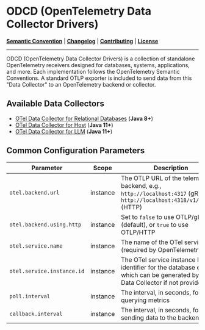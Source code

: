 # ODCD (OpenTelemetry Data Collector Drivers)

**[Semantic Convention](docs/semconv)** |
**[Changelog](CHANGELOG.md)** |
**[Contributing](CONTRIBUTING.md)** |
**[License](LICENSE)**


---

ODCD (OpenTelemetry Data Collector Drivers) is a collection of standalone OpenTelemetry receivers designed for databases, systems, applications, and more. Each implementation follows the OpenTelemetry Semantic Conventions. A standard OTLP exporter is included to send data from this "Data Collector" to an OpenTelemetry backend or collector.

## Available Data Collectors

- [OTel Data Collector for Relational Databases](rdb/README.md) (**Java 8+**)
- [OTel Data Collector for Host](host/README.md) (**Java 11+**)
- [OTel Data Collector for LLM](llm/README.md) (**Java 11+**)

## Common Configuration Parameters

| Parameter                 | Scope     | Description                                                                                                          | Example                |
|---------------------------|-----------|----------------------------------------------------------------------------------------------------------------------|------------------------|
| `otel.backend.url`        | instance  | The OTLP URL of the telemetry backend, e.g., `http://localhost:4317` (gRPC) or `http://localhost:4318/v1/metrics` (HTTP) | `http://127.0.0.1:4317`  |  
| `otel.backend.using.http` | instance  | Set to `false` to use OTLP/gRPC (default), or `true` to use OTLP/HTTP                                               | `false`                |  
| `otel.service.name`       | instance  | The name of the OTel service (required by OpenTelemetry)                                                            | `DamengDC`             |  
| `otel.service.instance.id`| instance  | The OTel service instance ID (the identifier for the database entity, which can be generated by the Data Collector if not provided)               | `1.2.3.4:5236@MYDB`    |  
| `poll.interval`           | instance  | The interval, in seconds, for querying metrics                                                                      | `25`                   |  
| `callback.interval`       | instance  | The interval, in seconds, for sending data to the backend                                                           | `30`                   |
